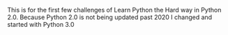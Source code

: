 This is for the first few challenges of Learn Python
the Hard way in Python 2.0.
Because Python 2.0 is not being updated past 2020 
I changed and started with Python 3.0